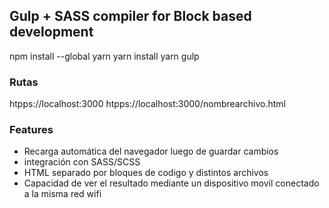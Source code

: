 ## Gulp + SASS compiler for Block based development

npm install --global yarn
yarn install
yarn gulp

### Rutas

htpps://localhost:3000
htpps://localhost:3000/nombrearchivo.html

### Features

- Recarga automática del navegador luego de guardar cambios 
- integración con SASS/SCSS
- HTML separado por bloques de codigo y distintos archivos
- Capacidad de ver el resultado mediante un dispositivo movil conectado a la misma red wifi



